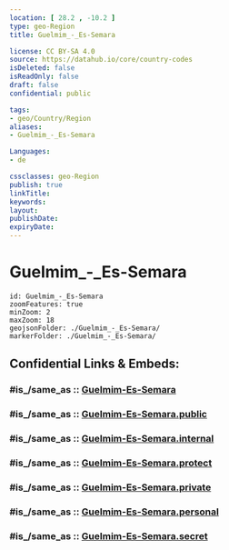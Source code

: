 ```yaml
---
location: [ 28.2 , -10.2 ] 
type: geo-Region
title: Guelmim_-_Es-Semara

license: CC BY-SA 4.0
source: https://datahub.io/core/country-codes
isDeleted: false
isReadOnly: false
draft: false
confidential: public

tags:
- geo/Country/Region
aliases:
- Guelmim_-_Es-Semara

Languages:
- de

cssclasses: geo-Region
publish: true
linkTitle: 
keywords: 
layout: 
publishDate: 
expiryDate: 
---
```


# Guelmim_-_Es-Semara

```leaflet
id: Guelmim_-_Es-Semara
zoomFeatures: true 
minZoom: 2 
maxZoom: 18
geojsonFolder: ./Guelmim_-_Es-Semara/
markerFolder: ./Guelmim_-_Es-Semara/
```


## Confidential Links & Embeds: 

### #is_/same_as :: [Guelmim-Es-Semara](/_Standards/Earth/Continent/Africa/Africa~North/Morocco/Regions~Morocco/Guelmim-Es-Semara.md) 

### #is_/same_as :: [Guelmim-Es-Semara.public](/_public/Earth/Continent/Africa/Africa~North/Morocco/Regions~Morocco/Guelmim-Es-Semara.public.md) 

### #is_/same_as :: [Guelmim-Es-Semara.internal](/_internal/Earth/Continent/Africa/Africa~North/Morocco/Regions~Morocco/Guelmim-Es-Semara.internal.md) 

### #is_/same_as :: [Guelmim-Es-Semara.protect](/_protect/Earth/Continent/Africa/Africa~North/Morocco/Regions~Morocco/Guelmim-Es-Semara.protect.md) 

### #is_/same_as :: [Guelmim-Es-Semara.private](/_private/Earth/Continent/Africa/Africa~North/Morocco/Regions~Morocco/Guelmim-Es-Semara.private.md) 

### #is_/same_as :: [Guelmim-Es-Semara.personal](/_personal/Earth/Continent/Africa/Africa~North/Morocco/Regions~Morocco/Guelmim-Es-Semara.personal.md) 

### #is_/same_as :: [Guelmim-Es-Semara.secret](/_secret/Earth/Continent/Africa/Africa~North/Morocco/Regions~Morocco/Guelmim-Es-Semara.secret.md)

